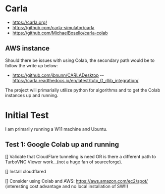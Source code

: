 # Carla
- https://carla.org/
- https://github.com/carla-simulator/carla
- https://github.com/MichaelBosello/carla-colab

## AWS instance
Should there be issues with using Colab, the secondary path would be to follow the write up below:
- https://github.com/jbnunn/CARLADesktop
-- https://carla.readthedocs.io/en/latest/tuto_G_rllib_integration/

The project will primarially utilize python for algorithms and to get the Colab instances up and running. 

# Initial Test

I am primarily running a W11 machine and Ubuntu.

## Test 1: Google Colab up and running
[] Validate that CloudFlare tunneling is need OR is there a different path to TurboVNC Viewer work...(not a huge fan of sourceforge).

[] Install cloudflared

[] Consider using Colab and AWS: https://aws.amazon.com/ec2/spot/ (interesting cost advantage and no local installation of SW!!)
